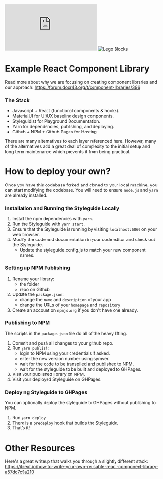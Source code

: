 [![Custom badge](https://img.shields.io/endpoint?color=%2374b9ff&url=https%3A%2F%2Fraw.githubusercontent.com%2unfoldingWord-box3%2Fhello-world-react-component-library%2Fmaster%2Fcoverage%2Fshields.json)]()
![Lego Blocks](https://forum.door43.org/uploads/default/original/1X/0a2172623a094033c0f609fe36bb08eacdd4fb1b.jpeg)

# Example React Component Library

Read more about why we are focusing on creating component libraries and our approach:
https://forum.door43.org/t/component-libraries/396

### The Stack

- Javascript + React (functional components & hooks).
- MaterialUI for UI/UX baseline design components.
- Styleguidist for Playground Documentation.
- Yarn for dependencies, publishing, and deploying.
- Github + NPM + Github Pages for Hosting.

There are many alternatives to each layer referenced here. However, many of the alternatives add a great deal of complexity to the initial setup and long term maintenance which prevents it from being practical.

# How to deploy your own?

Once you have this codebase forked and cloned to your local machine, you can start modifying the codebase.
You will need to ensure `node.js` and `yarn` are already installed.

### Installation and Running the Styleguide Locally

1. Install the npm dependencies with `yarn`.
1. Run the Styleguide with `yarn start`.
1. Ensure that the Styleguide is running by visiting `localhost:6060` on your web browser.
1. Modify the code and documentation in your code editor and check out the Styleguide.
    - Update the styleguide.config.js to match your new component names.

### Setting up NPM Publishing

1. Rename your library:
    - the folder
    - repo on Github
1. Update the `package.json`:
    - change the `name` and `description` of your app
    - change the URLs of your `homepage` and `repository`
1. Create an account on `npmjs.org` if you don't have one already.

### Publishing to NPM

The scripts in the `package.json` file do all of the heavy lifting.

1. Commit and push all changes to your github repo.
1. Run `yarn publish`:
    - login to NPM using your credentials if asked.
    - enter the new version number using symver.
    - wait for the code to be transpiled and published to NPM.
    - wait for the styleguide to be built and deployed to GHPages.
1. Visit your published library on NPM.
1. Visit your deployed Styleguide on GHPages.

### Deploying Styleguide to GHPages

You can optionally deploy the styleguide to GHPages without publishing to NPM.

1. Run `yarn deploy`
1. There is a `predeploy` hook that builds the Styleguide.
1. That's it!

# Other Resources

Here's a great writeup that walks you through a slightly different stack:
https://itnext.io/how-to-write-your-own-reusable-react-component-library-a57dc7c9a210
